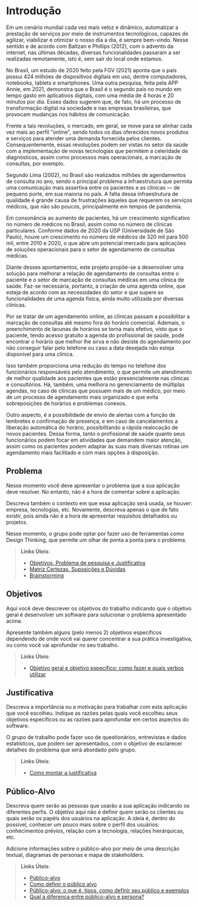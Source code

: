 # Introdução

 Em um cenário mundial cada vez mais veloz e dinâmico, automatizar a prestação de serviços por meio de instrumentos tecnológicos, capazes de agilizar, viabilizar e otimizar o nosso dia a dia, é sempre bem-vindo. Nesse sentido e de acordo com Baltzan e Phillips (2012), com o advento da internet, nas últimas décadas, diversas funcionalidades passaram a ser realizadas remotamente, isto é, sem sair do local onde estamos. 

 No Brasil, um estudo de 2020 feito pela FGV (2021) aponta que o país possui 424 milhões de dispositivos digitais em uso, dentre computadores, notebooks, tablets e smartphones. Uma outra pesquisa, feita pela APP Annie, em 2021, demonstra que o Brasil é o segundo país no mundo em tempo gasto em aplicativos digitais, com uma média de 4 horas e 20 minutos por dia. Esses dados sugerem que, de fato, há um processo de transformação digital na sociedade e nas empresas brasileiras, que provocam mudanças nos hábitos de comunicação. 

Frente a tais revoluções, o mercado, em geral, se move para se alinhar cada vez mais ao perfil "online", sendo todos os dias oferecidos novos produtos e serviços para atender uma demanda fornecida pelos clientes. Consequentemente, essas revoluções podem ser vistas no setor da saúde com a implementação de novas tecnologias que permitem a celeridade de diagnósticos, assim como processos mais operacionais, a marcação de consultas, por exemplo. 

Segundo Lima (2002), no Brasil são realizados milhões de agendamentos de consulta no ano, sendo o principal problema a infraestrutura que permita uma comunicação mais assertiva entre os pacientes e as clínicas — de pequeno porte, em sua maioria no país. A falta dessa infraestrutura de qualidade é grande causa de frustrações àqueles que requerem os serviços médicos, que não são poucos, principalmente em tempos de pandemia. 

Em consonância ao aumento de pacientes, há um crescimento significativo no número de médicos no Brasil, assim como no número de clínicas particulares. Conforme dados de 2020 da USP (Universidade de São Paulo), houve um crescimento no número de médicos de 320 mil para 500 mil, entre 2010 e 2020, o que abre um potencial mercado para aplicações de soluções operacionais para o setor de agendamento de consultas médicas. 

Diante desses apontamentos, este projeto propõe-se a desenvolver uma solução para melhorar a relação de agendamento de consultas entre o paciente e o setor de marcação de consultas médicas em uma clínica de saúde. Faz-se necessária, portanto, a criação de uma agenda online, que esteja de acordo com as necessidades do setor e que supere as funcionalidades de uma agenda física, ainda muito utilizada por diversas clínicas. 

Por se tratar de um agendamento online, as clínicas passam a possibilitar a marcação de consultas até mesmo fora do horário comercial. Ademais, o preenchimento de lacunas de horários se torna mais efetivo, visto que o paciente, tendo acesso gratuito a agenda do profissional de saúde, pode encontrar o horário que melhor lhe sirva e não desiste do agendamento por não conseguir falar pelo telefone ou caso a data desejada não esteja disponível para uma clínica. 

Isso também proporciona uma redução do tempo no telefone dos funcionários responsáveis pelo atendimento, o que permite um atendimento de melhor qualidade aos pacientes que estão presencialmente nas clínicas e consultórios. Há, também, uma melhora no gerenciamento de múltiplas agendas, no caso de clinicas que possuem mais de um médico, por meio de um processo de agendamento mais organizado e que evita sobreposições de horários e problemas conexos. 

Outro aspecto, é a possibilidade de envio de alertas com a função de lembretes e confirmação de presença, e em caso de cancelamentos a liberação automática do horário, possibilitando a rápida realocação de novos pacientes. Dessa forma, tanto o profissional de saúde quanto seus funcionários podem focar em atividades que demandem maior atenção, assim como os pacientes podem adaptar às suas mais diversas rotinas um agendamento mais facilitado e com mais opções à disposição. 

## Problema
Nesse momento você deve apresentar o problema que a sua aplicação deve  resolver. No entanto, não é a hora de comentar sobre a aplicação.

Descreva também o contexto em que essa aplicação será usada, se  houver: empresa, tecnologias, etc. Novamente, descreva apenas o que de  fato existir, pois ainda não é a hora de apresentar requisitos  detalhados ou projetos.

Nesse momento, o grupo pode optar por fazer uso  de ferramentas como Design Thinking, que permite um olhar de ponta a ponta para o problema.

> **Links Úteis**:
> - [Objetivos, Problema de pesquisa e Justificativa](https://medium.com/@versioparole/objetivos-problema-de-pesquisa-e-justificativa-c98c8233b9c3)
> - [Matriz Certezas, Suposições e Dúvidas](https://medium.com/educa%C3%A7%C3%A3o-fora-da-caixa/matriz-certezas-suposi%C3%A7%C3%B5es-e-d%C3%BAvidas-fa2263633655)
> - [Brainstorming](https://www.euax.com.br/2018/09/brainstorming/)

## Objetivos

Aqui você deve descrever os objetivos do trabalho indicando que o objetivo geral é desenvolver um software para solucionar o problema apresentado acima. 

Apresente também alguns (pelo menos 2) objetivos específicos dependendo de onde você vai querer concentrar a sua prática investigativa, ou como você vai aprofundar no seu trabalho.
 
> **Links Úteis**:
> - [Objetivo geral e objetivo específico: como fazer e quais verbos utilizar](https://blog.mettzer.com/diferenca-entre-objetivo-geral-e-objetivo-especifico/)

## Justificativa

Descreva a importância ou a motivação para trabalhar com esta aplicação que você escolheu. Indique as razões pelas quais você escolheu seus objetivos específicos ou as razões para aprofundar em certos aspectos do software.

O grupo de trabalho pode fazer uso de questionários, entrevistas e dados estatísticos, que podem ser apresentados, com o objetivo de esclarecer detalhes do problema que será abordado pelo grupo.

> **Links Úteis**:
> - [Como montar a justificativa](https://guiadamonografia.com.br/como-montar-justificativa-do-tcc/)

## Público-Alvo

Descreva quem serão as pessoas que usarão a sua aplicação indicando os diferentes perfis. O objetivo aqui não é definir quem serão os clientes ou quais serão os papéis dos usuários na aplicação. A ideia é, dentro do possível, conhecer um pouco mais sobre o perfil dos usuários: conhecimentos prévios, relação com a tecnologia, relações
hierárquicas, etc.

Adicione informações sobre o público-alvo por meio de uma descrição textual, diagramas de personas e mapa de stakeholders.

> **Links Úteis**:
> - [Público-alvo](https://blog.hotmart.com/pt-br/publico-alvo/)
> - [Como definir o público alvo](https://exame.com/pme/5-dicas-essenciais-para-definir-o-publico-alvo-do-seu-negocio/)
> - [Público-alvo: o que é, tipos, como definir seu público e exemplos](https://klickpages.com.br/blog/publico-alvo-o-que-e/)
> - [Qual a diferença entre público-alvo e persona?](https://rockcontent.com/blog/diferenca-publico-alvo-e-persona/)
